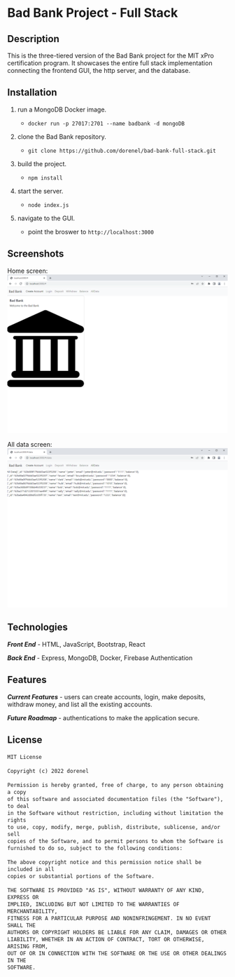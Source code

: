 
# Bad Bank Project - Full Stack

## Description
This is the three-tiered version of the Bad Bank project for the MIT xPro certification program. It showcases the entire full stack implementation connecting the frontend GUI, the http server, and the database.

## Installation
1. run a MongoDB Docker image.
    - `docker run -p 27017:2701 --name badbank -d mongoDB`

2. clone the Bad Bank repository.
    - `git clone https://github.com/dorenel/bad-bank-full-stack.git`

3. build the project.
    - `npm install`

4. start the server.
    - `node index.js`

5. navigate to the GUI.
    - point the broswer to `http://localhost:3000`

## Screenshots
Home screen:
![home.png](./assets/home.png)

All data screen:
![data.png](./assets/data.png)

## Technologies
***Front End*** - HTML, JavaScript, Bootstrap, React

***Back End*** - Express, MongoDB, Docker, Firebase Authentication

## Features
***Current Features*** - users can create accounts, login, make deposits, withdraw money, and list all the existing accounts.

***Future Roadmap*** - authentications to make the application secure.

## License

    MIT License

    Copyright (c) 2022 dorenel

    Permission is hereby granted, free of charge, to any person obtaining a copy
    of this software and associated documentation files (the "Software"), to deal
    in the Software without restriction, including without limitation the rights
    to use, copy, modify, merge, publish, distribute, sublicense, and/or sell
    copies of the Software, and to permit persons to whom the Software is
    furnished to do so, subject to the following conditions:

    The above copyright notice and this permission notice shall be included in all
    copies or substantial portions of the Software.

    THE SOFTWARE IS PROVIDED "AS IS", WITHOUT WARRANTY OF ANY KIND, EXPRESS OR
    IMPLIED, INCLUDING BUT NOT LIMITED TO THE WARRANTIES OF MERCHANTABILITY,
    FITNESS FOR A PARTICULAR PURPOSE AND NONINFRINGEMENT. IN NO EVENT SHALL THE
    AUTHORS OR COPYRIGHT HOLDERS BE LIABLE FOR ANY CLAIM, DAMAGES OR OTHER
    LIABILITY, WHETHER IN AN ACTION OF CONTRACT, TORT OR OTHERWISE, ARISING FROM,
    OUT OF OR IN CONNECTION WITH THE SOFTWARE OR THE USE OR OTHER DEALINGS IN THE
    SOFTWARE.
